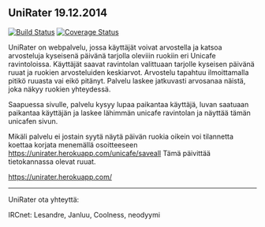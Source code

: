 UniRater 19.12.2014
----------------------------------------------------------------------------

[![Build Status](https://travis-ci.org/JaniL/wepaharkka.svg?branch=master)](https://travis-ci.org/JaniL/wepaharkka)
[![Coverage Status](https://img.shields.io/coveralls/JaniL/wepaharkka.svg)](https://coveralls.io/r/JaniL/wepaharkka)

UniRater on webpalvelu, jossa käyttäjät voivat arvostella ja katsoa
arvosteluja kyseisenä päivänä tarjolla oleviiin ruokiin eri Unicafe ravintoloissa.
Käyttäjät saavat ravintolan valittuaan tarjolle kyseisen päivänä ruuat ja
ruokien arvosteluiden keskiarvot. Arvostelu tapahtuu ilmoittamalla pitikö ruuasta vai eikö pitänyt. Palvelu laskee jatkuvasti arvosanaa näistä, joka näkyy ruokien yhteydessä. 

Saapuessa sivulle, palvelu kysyy lupaa paikantaa käyttäjä, luvan saatuaan paikantaa käyttäjän ja laskee lähimmän unicafe ravintolan ja näyttää tämän unicafen sivun. 

Mikäli palvelu ei jostain syytä näytä päivän ruokia oikein voi tilannetta koettaa korjata menemällä osoitteeseen https://unirater.herokuapp.com/unicafe/saveall Tämä päivittää tietokannassa olevat ruuat. 

https://unirater.herokuapp.com/

----------------------------------------------------------------------------

UniRater ota yhteyttä:

IRCnet:
Lesandre, Janluu, Coolness, neodyymi
